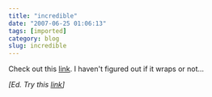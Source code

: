 ```yaml
---
title: "incredible"
date: "2007-06-25 01:06:13"
tags: [imported]
category: blog
slug: incredible
---
```


Check out this <a href="http://www.games4work.com/games/swf/supercoolpic.swf">link</a>. I haven't figured out if it wraps or not...

<em>[Ed. Try this <a href="http://www.gamesforwork.com/games/play-1592-Zoom_Quilt-Flash_Game.html">link</a>]</em>
